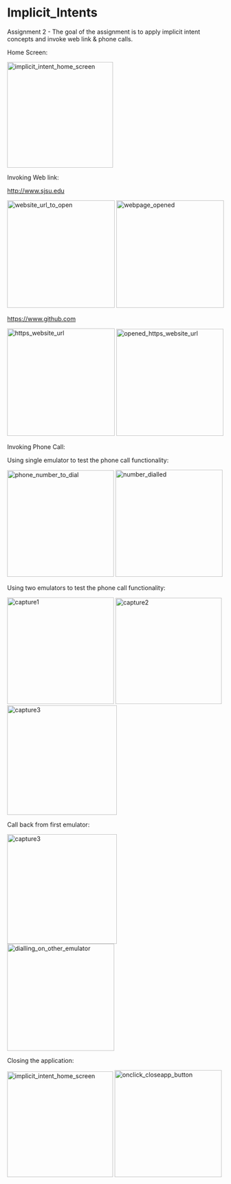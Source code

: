 # Implicit_Intents

Assignment 2 - The goal of the assignment is to apply implicit intent concepts and invoke web link & phone calls.

Home Screen:

<img width="246" alt="implicit_intent_home_screen" src="https://user-images.githubusercontent.com/44592616/53555256-69a07500-3af6-11e9-8180-2a1fdb168df3.PNG">

Invoking Web link:

http://www.sjsu.edu

<img width="250" alt="website_url_to_open" src="https://user-images.githubusercontent.com/44592616/53688021-dcc20b00-3cf1-11e9-8721-0d38e0f31886.PNG">   <img width="250" alt="webpage_opened" src="https://user-images.githubusercontent.com/44592616/53688028-0c711300-3cf2-11e9-9617-86387f5a0085.PNG">

https://www.github.com

<img width="250" alt="https_website_url" src="https://user-images.githubusercontent.com/44592616/53688034-3d514800-3cf2-11e9-8b58-f494268fce0b.PNG">  <img width="249" alt="opened_https_website_url" src="https://user-images.githubusercontent.com/44592616/53688037-50641800-3cf2-11e9-8a06-f2ebabb466cb.PNG">

Invoking Phone Call:

Using single emulator to test the phone call functionality:

<img width="248" alt="phone_number_to_dial" src="https://user-images.githubusercontent.com/44592616/53688046-7a1d3f00-3cf2-11e9-8587-f189b1312d97.PNG">  <img width="249" alt="number_dialled" src="https://user-images.githubusercontent.com/44592616/53688048-8acdb500-3cf2-11e9-8da1-576bebbca117.PNG">

Using two emulators to test the phone call functionality:

<img width="248" alt="capture1" src="https://user-images.githubusercontent.com/44592616/53688061-cd8f8d00-3cf2-11e9-8d21-5bd3b37b5dd2.PNG">  <img width="247" alt="capture2" src="https://user-images.githubusercontent.com/44592616/53688069-ded89980-3cf2-11e9-97c3-9754f1721759.PNG">  <img width="255" alt="capture3" src="https://user-images.githubusercontent.com/44592616/53688075-03347600-3cf3-11e9-8b3c-0a295d295d1a.PNG">

Call back from first emulator:

<img width="255" alt="capture3" src="https://user-images.githubusercontent.com/44592616/53688084-27905280-3cf3-11e9-875a-2d1fb0a30bb5.PNG">  <img width="249" alt="dialling_on_other_emulator" src="https://user-images.githubusercontent.com/44592616/53688089-3ecf4000-3cf3-11e9-91a2-a4a740243fb8.PNG">

Closing the application:

<img width="246" alt="implicit_intent_home_screen" src="https://user-images.githubusercontent.com/44592616/53688095-61f9ef80-3cf3-11e9-9769-7fbfc57fe661.PNG">  <img width="249" alt="onclick_closeapp_button" src="https://user-images.githubusercontent.com/44592616/53688110-9c638c80-3cf3-11e9-8596-ed10884f04f4.PNG">










 

